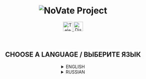 <h1 align="center">
  <img src="https://i.imgur.com/Tz5wQL5.png" title="NoVate Project" alt="NoVate Project">
</h1>

<p align="center">
  <a href="https://t.me/novatesource" target="__blank">
    <img src="https://i.imgur.com/qbW4p8Y.png" width="30" height="30" title="Telegram" alt="Telegram">
  </a>
  <a href="https://t.me/novatesource" target="__blank">
    <img src="https://i.imgur.com/TFvPWEX.png" width="30" height="30" title="Discord" alt="Discord">
  </a>
</p>

<br/>

<h2 align="center">
  CHOOSE A LANGUAGE / ВЫБЕРИТЕ ЯЗЫК
</h2>

<details>
  <summary align="center">ENGLISH</summary>

  <h2 align="center">
    NoVate Project for SA:MP
  </h2>

  <p align="center">
    <sup>Free Build (Framework & Toolkit) for SA:MP Developers</sup>
  </p>

  ---

  ## :desktop_computer: DESCRIPTION

  Have you wanted to create your own server in SA:MP for a long time, but didn't know where to start? To your attention **NoVate Project**. The build includes a set of basic tools for a good start to the development of the SA:MP server.

  ---

  ## :anchor: WORK PROGRESS

  Progress of the work done (on systems), which are updated as development progresses.
  Edits and updates in systems are possible!

  - [x] Authentication (authorization/account registration)
  - [x] Character system (creation and management)
  - [x] Saving information (about accounts, characters, and so on)
  - [x] AFK system
  - [x] Level and experience system
  - [x] Salary system (PayDay)
  - [x] Chat system
  - [x] Animation system
    - [ ] Animation Menu
  - [x] Menu system
    - [x] Statistics
    - [x] Settings
      - [x] Security
  - [x] System of works
    - [x] Initial works
      - [x] Loader
      - [x] Farmer
      - [x] Diver
    - [ ] Main works
      - [ ] Cabbie
      - [ ] Bus driver
      - [ ] Pizza Delivery
      - [ ] Trucker
  - [ ] The system of fractions
    - [ ] State
      - [ ] Los Santos Police Department
      - [ ] Las Venturas Police Department
      - [ ] San Fierro Police Department
      - [ ] Los Santos Medical Center
      - [ ] Las Venturas Medical Center
      - [ ] San Fierro Medical Center
      - [ ] Government
      - [ ] Army
      - [ ] Federal Bureau of Investigation
    - [ ] Illegal
      - [ ] Families
      - [ ] Marabunta Grande
      - [ ] Bloods
      - [ ] Ballas
  - [ ] House system
    - [ ] Purchase
    - [ ] Sale
    - [ ] Broadcast
  - [ ] Business System
    - [ ] Purchase
    - [ ] Sale
    - [ ] Transmission
    - [ ] Product
      - [ ] Purchase
  - [ ] Inventory system
    - [ ] Transmission
    - [ ] Throwing Out
    - [ ] Using
    - [ ] Dragging
  - [x] Wagering commands
    - [x] /ame - first person (mini)
    - [x] /me - first person
    - [x] /do - third person
    - [ ] /try - successful/unsuccessful
    - [ ] /todo - with a speech
    - [x] /n - OOC information

  ---

  ## :keyboard: TECHNICAL PART

  ### COMPILATION

  Development from [Zeex](https://github.com/pawn-lang/compiler) is used for compilation. A lot of improvements that speed up the compilation process of the mod.

  ### PLUGINS

  - [Pawn.CMD](https://github.com/katursis/Pawn.CMD) - the command processor. Is the fastest according to the developer.
  - [Pawn.Regex](https://github.com/katursis/Pawn.Regex) - regular expression support.
  - [Streamer](https://github.com/samp-incognito/samp-streamer-plugin) - increases the limits on the server.
  - [MySQL](https://github.com/pBlueG/SA-MP-MySQL) - MySQL database.
  - [MD5](https://github.com/brbsh/samp-plugin-md5) - data encryption.
  - [YSF](https://github.com/IS4Code/YSF) - extracts maximum capabilities by editing memory and connecting.
  - [sscanf2](https://github.com/Y-Less/sscanf) - used for various checks.

  ### INCLUDS

  - [mDialog](https://github.com/Open-GTO/mdialog) - simplified system for creating and managing dialogs.
  
  ---

  ## :star: QUICK START

  ### REQUIRED PROGRAMS
  <sup>Links under the sign (*) are optional.</sup>

  - [XAMPP](https://www.apachefriends.org/)
  - [HeidiSQL](https://www.heidisql.com/download.php)
  - [Git](https://git-scm.com/downloads)
  - [Visual Studio Code *](https://code.visualstudio.com/Download)
  - [SA:MP](https://sa-mp.com/download.php)

  ### INSTALLATION
  <sup>Via Terminal or PowerShell</sup>

  ```
  git clone https://github.com/NoVate911/pawn-novate-project
  ```

  <br/>

  ```
  cd pawn-novate-project
  ```

  <br/>

  ```
  Write "samp-novateproject.sql" and import the database (before that, run XAMPP)
  ```

  <br/>

  ```
  After successfully importing the database, we write "samp-server.exe " and we are waiting for the end of the server launch
  ```
  
</details>

<details>
  <summary align="center">RUSSIAN</summary>

  <h2 align="center">
    NoVate Project для SA:MP
  </h2>

  <p align="center">
    <sup>Бесплатная сборка (Framework & Toolkit) для SA:MP разработчиков</sup>
  </p>

  ---

  ## :desktop_computer: ОПИСАНИЕ

  Давно хотели создать свой собственный сервер в SA:MP, но не знали с чего начать? Вашему вниманию **NoVate Project**. Сборка включает в себя набор основных инструментов для хорошего старта разработки сервера SA:MP.

  ---

  ## :anchor: ПРОГРЕСС РАБОТЫ

  Прогресс проделанной работы (по системам), которые обновляется по мере разработки.
  Возможны правки и обновления в системах!

  - [x] Аутентификация (авторизация/регистрация аккаунта)
  - [x] Система персонажей (создание и управлением ими)
  - [x] Сохранение информации (об аккаунтах, персонажах и так далее)
  - [x] Система AFK
  - [x] Система уровней и опыта
  - [x] Система зарплаты (PayDay)
  - [x] Система чата
  - [x] Система анимаций
    - [ ] Меню анимаций
  - [x] Система меню
    - [x] Статистика
    - [x] Настройки
      - [x] Безопасность
  - [x] Система работ
    - [x] Начальные работы
      - [x] Грузчик
      - [x] Фермер
      - [x] Дайвер
    - [ ] Основные работы
      - [ ] Таксист
      - [ ] Водитель автобуса
      - [ ] Развозчик пиццы
      - [ ] Дальнобойщик
  - [ ] Система фракций
    - [ ] Государственные
      - [ ] Полицейский Департамент Лос Сантос
      - [ ] Полицейский Департамент Лас Вентурас
      - [ ] Полицейский Департамент Сан Фиерро
      - [ ] Медицинский Центр Лос Сантос
      - [ ] Медицинский Центр Лас Вентурас
      - [ ] Медицинский Центр Сан Фиерро
      - [ ] Правительство
      - [ ] Армия
      - [ ] Федеральное Бюро Расследований
    - [ ] Нелегальные
      - [ ] Families
      - [ ] Marabunta Grande
      - [ ] Bloods
      - [ ] Ballas
  - [ ] Система домов
    - [ ] Покупка
    - [ ] Продажа
    - [ ] Передача
  - [ ] Система бизнесов
    - [ ] Покупка
    - [ ] Продажа
    - [ ] Передача
    - [ ] Товар
      - [ ] Покупка
  - [ ] Система инвентаря
    - [ ] Передача
    - [ ] Выкидывание
    - [ ] Использование
    - [ ] Перетаскивание
  - [x] Команды для отыгровки
    - [x] /ame - от первого лица (мини)
    - [x] /me - от первого лица
    - [x] /do - от третьего лица
    - [ ] /try - удачно/неудачно
    - [ ] /todo - с речью
    - [x] /n - OOC информация

  ---

  ## :keyboard: ТЕХНИЧЕСКАЯ ЧАСТЬ

  ### КОМПИЛЯЦИЯ

  Для компиляции используется разработка от [Zeex](https://github.com/pawn-lang/compiler). Множество улучшений, которые ускоряют процесс компиляции мода.

  ### ПЛАГИНЫ

  - [Pawn.CMD](https://github.com/katursis/Pawn.CMD) - командный процессор. Является самым быстрым по словам разработчика.
  - [Pawn.Regex](https://github.com/katursis/Pawn.Regex) - поддержка регулярных выражений.
  - [Streamer](https://github.com/samp-incognito/samp-streamer-plugin) - увеличивает лимиты на сервере.
  - [MySQL](https://github.com/pBlueG/SA-MP-MySQL) - база данных MySQL.
  - [MD5](https://github.com/brbsh/samp-plugin-md5) - шифрование данных.
  - [YSF](https://github.com/IS4Code/YSF) - извлекает максимум возможностей с помощью редактирования памяти и подключения.
  - [sscanf2](https://github.com/Y-Less/sscanf) - используется для различных проверок.

  ### ИНКЛУДЫ

  - [mDialog](https://github.com/Open-GTO/mdialog) - упрощённая система для создания и управления диалогами.

  ---

  ## :star: БЫСТРЫЙ СТАРТ

  ### НЕОБХОДИМЫЕ ПРОГРАММЫ
  <sup>Ссылки под знаком (*) не являются обязательными.</sup>

  - [XAMPP](https://www.apachefriends.org/)
  - [HeidiSQL](https://www.heidisql.com/download.php)
  - [Git](https://git-scm.com/downloads)
  - [Visual Studio Code *](https://code.visualstudio.com/Download)
  - [SA:MP](https://sa-mp.com/download.php)

  ### УСТАНОВКА
  <sup>Через Terminal или PowerShell</sup>

  ```
  git clone https://github.com/NoVate911/pawn-novate-project
  ```

  <br/>

  ```
  cd pawn-novate-project
  ```

  <br/>

  ```
  Пишем "samp-novateproject.sql" и импортируем базу данных (перед этим запустите XAMPP)
  ```

  <br/>

  ```
  После успешного импортирования базы данных, пишем "samp-server.exe" и ждём окончания запуска сервера
  ```
    
</details>
